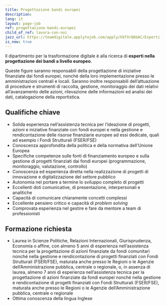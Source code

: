 ```yaml
---
title: Progettazione bandi europei
description:
lang: it
layout: page-job
ref: progettazione-bandi-europei
child_of_ref: lavora-con-noi
jazz_url: https://teamdigitale.applytojob.com/apply/hbTXrQ6bAC/Esperti-In-Progettazione-Bandi-Europei.html
is_new: true
---
```


Il dipartimento per la trasformazione digitale è alla ricerca di
**esperti nella progettazione dei bandi a livello europeo**.

Queste figure saranno responsabili della progettazione di iniziative
finanziate dai fondi europei, nonché della loro implementazione
presso le amministrazioni centrali e locali. Saranno inoltre
responsabili dell’attuazione di procedure e strumenti di raccolta,
gestione, monitoraggio dei dati relativi all’avanzamento delle azioni,
rilevazione delle informazioni ed analisi dei dati, catalogazione della
reportistica.

## Qualifiche chiave

-   Solida esperienza nell’assistenza tecnica per l’ideazione di
    progetti, azioni e iniziative finanziate con fondi europei e nella
    gestione e rendicontazione delle risorse finanziarie europee ad essi
    dedicate, quali ad esempio i Fondi Strutturali (FSER/FSE)
-   Conoscenza approfondita della politica e della normativa
    dell'Unione Europea
-   Specifiche competenze sulle fonti di finanziamento europeo e sulla
    gestione di progetti finanziati dai fondi europei
    (programmazione, monitoraggio, valutazione, controllo)
-   Conoscenza ed esperienza diretta nella realizzazione di progetti
    di innovazione e digitalizzazione del settore pubblico
-   Autonomia nel portare a termine lo sviluppo completo di progetti
-   Eccellenti doti comunicative, di presentazione, interpersonali e
    analitiche
-   Capacità di comunicare chiaramente concetti complessi
-   Eccellente pensiero critico e capacità di *problem solving*
-   Comprovata esperienza nel gestire e fare da mentore a team di
    professionisti

## Formazione richiesta

-   Laurea in Scienze Politiche, Relazioni Internazionali,
    Giurisprudenza, Economia o affine, con almeno 5 anni di esperienza
    nell’assistenza tecnica per la progettazione di azioni finanziate da
    fondi comunitari nonché nella gestione e rendicontazione di progetti
    finanziati con Fondi Strutturali (FSER/FSE), maturata anche presso
    le Regioni o le Agenzie dell’Amministrazione pubblica, centrale o
    regionale, o, in assenza di laurea, almeno 7 anni di esperienza
    nell’assistenza tecnica per la progettazione di azioni finanziate da
    fondi europei nonché nella gestione e rendicontazione di progetti
    finanziati con Fondi Strutturali (FSER/FSE), maturata anche presso
    le Regioni o le Agenzie dell’Amministrazione pubblica, centrale o
    regionale
-   Ottima conoscenza della lingua Inglese
